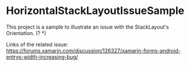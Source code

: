 # HorizontalStackLayoutIssueSample

This project is a sample to illustrate an issue with the StackLayout's Orientation. (? *)

Links of the related issue: https://forums.xamarin.com/discussion/126327/xamarin-forms-android-entrys-width-increasing-bug/
